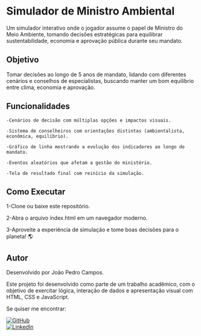 # Simulador de Ministro Ambiental

Um simulador interativo onde o jogador assume o papel de Ministro do Meio Ambiente, tomando decisões estratégicas para equilibrar sustentabilidade, economia e aprovação pública durante seu mandato.

## Objetivo

Tomar decisões ao longo de 5 anos de mandato, lidando com diferentes cenários e conselhos de especialistas, buscando manter um bom equilíbrio entre clima, economia e aprovação.

## Funcionalidades

    -Cenários de decisão com múltiplas opções e impactos visuais.

    -Sistema de conselheiros com orientações distintas (ambientalista, econômica, equilíbrio).

    -Gráfico de linha mostrando a evolução dos indicadores ao longo do mandato.

    -Eventos aleatórios que afetam a gestão do ministério.

    -Tela de resultado final com reinício da simulação.

## Como Executar

   1-Clone ou baixe este repositório.

   2-Abra o arquivo index.html em um navegador moderno.

   3-Aproveite a experiência de simulação e tome boas decisões para o planeta! 🌎

 ## Autor

Desenvolvido por João Pedro Campos.

Este projeto foi desenvolvido como parte de um trabalho acadêmico, com o objetivo de exercitar lógica, interação de dados e apresentação visual com HTML, CSS e JavaScript.

Se quiser me encontrar:

[![GitHub](https://img.shields.io/badge/GitHub-Jota0x-blue?style=flat&logo=github)](https://github.com/Jota0x)  
[![LinkedIn](https://img.shields.io/badge/LinkedIn-joão--pedro--campos-blue?style=flat&logo=linkedin)](https://linkedin.com/in/joão-pedro-campos-24b690358)
